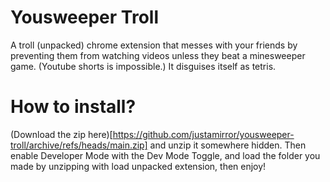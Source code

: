 # Yousweeper Troll
A troll (unpacked) chrome extension that messes with your friends by preventing them from watching videos unless they beat a minesweeper game. (Youtube shorts is impossible.) It disguises itself as tetris.

# How to install?
(Download the zip here)[https://github.com/justamirror/yousweeper-troll/archive/refs/heads/main.zip] and unzip it somewhere hidden. Then enable Developer Mode with the Dev Mode Toggle, and load the folder you made by unzipping with load unpacked extension, then enjoy!
